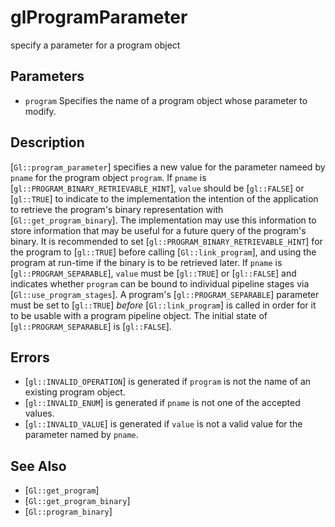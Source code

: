 # glProgramParameter
specify a parameter for a program object

## Parameters
- `program`
  Specifies the name of a program object whose parameter to modify.

## Description
[`Gl::program_parameter`] specifies a new value for the parameter
  nameed by `pname` for the program object `program`.
If `pname` is [`gl::PROGRAM_BINARY_RETRIEVABLE_HINT`], `value` should
  be [`gl::FALSE`] or [`gl::TRUE`] to indicate to the implementation the
  intention of the application to retrieve the program's binary
  representation with [`Gl::get_program_binary`]. The implementation may
  use this information to store information that may be useful for a
  future query of the program's binary. It is recommended to set
  [`gl::PROGRAM_BINARY_RETRIEVABLE_HINT`] for the program to
  [`gl::TRUE`] before calling [`Gl::link_program`], and using the
  program at run-time if the binary is to be retrieved later.
If `pname` is [`gl::PROGRAM_SEPARABLE`], `value` must be [`gl::TRUE`]
  or [`gl::FALSE`] and indicates whether `program` can be bound to
  individual pipeline stages via [`Gl::use_program_stages`]. A program's
  [`gl::PROGRAM_SEPARABLE`] parameter must be set to [`gl::TRUE`]
  *before* [`Gl::link_program`] is called in order for it to be usable
  with a program pipeline object. The initial state of
  [`gl::PROGRAM_SEPARABLE`] is [`gl::FALSE`].

## Errors
- [`gl::INVALID_OPERATION`] is generated if `program` is not the name of
  an existing program object.
- [`gl::INVALID_ENUM`] is generated if `pname` is not one of the
  accepted values.
- [`gl::INVALID_VALUE`] is generated if `value` is not a valid value for
  the parameter named by `pname`.

## See Also
- [`Gl::get_program`]
- [`Gl::get_program_binary`]
- [`Gl::program_binary`]
